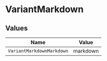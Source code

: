 # VariantMarkdown


## Values

| Name                      | Value                     |
| ------------------------- | ------------------------- |
| `VariantMarkdownMarkdown` | markdown                  |